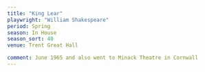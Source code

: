 ```yaml
---
title: "King Lear"
playwright: "William Shakespeare"
period: Spring
season: In House
season_sort: 40
venue: Trent Great Hall

comment: June 1965 and also went to Minack Theatre in Cornwall
---
```

